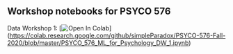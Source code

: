 ## Workshop notebooks for PSYCO 576

Data Workshop 1: [![Open In Colab](https://colab.research.google.com/assets/colab-badge.svg)] (https://colab.research.google.com/github/simpleParadox/PSYCO-576-Fall-2020/blob/master/PSYCO_576_ML_for_Psychology_DW_1.ipynb)

